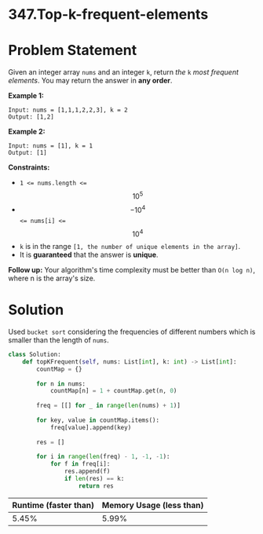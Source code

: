 # 347.Top-k-frequent-elements

# Problem Statement

Given an integer array `nums` and an integer `k`, return *the* `k` *most frequent elements*. You may return the answer in **any order**.

**Example 1:**

```other
Input: nums = [1,1,1,2,2,3], k = 2
Output: [1,2]
```

**Example 2:**

```other
Input: nums = [1], k = 1
Output: [1]
```

**Constraints:**

- `1 <= nums.length <=` $$10^5$$
- $$-10^4$$ `<= nums[i] <=` $$10^4$$
- `k` is in the range `[1, the number of unique elements in the array]`.
- It is **guaranteed** that the answer is **unique**.

**Follow up:** Your algorithm's time complexity must be better than `O(n log n)`, where n is the array's size.

# Solution

Used `bucket sort` considering the frequencies of different numbers which is smaller than the length of `nums`.

```python
class Solution:
    def topKFrequent(self, nums: List[int], k: int) -> List[int]:
        countMap = {}
        
        for n in nums:
            countMap[n] = 1 + countMap.get(n, 0)
        
        freq = [[] for _ in range(len(nums) + 1)]
        
        for key, value in countMap.items():
            freq[value].append(key)
        
        res = []
        
        for i in range(len(freq) - 1, -1, -1):
            for f in freq[i]:
                res.append(f)
                if len(res) == k:
                    return res
```

| **Runtime (faster than)** | **Memory Usage (less than)** |
| ------------------------- | ---------------------------- |
| 5.45%                     | 5.99%                        |

